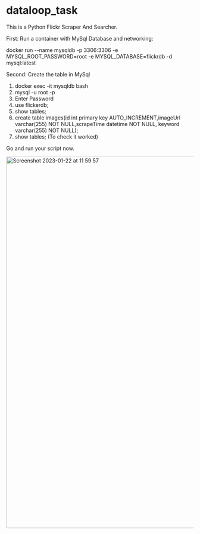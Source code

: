 # dataloop_task
This is a Python Flickr Scraper And Searcher.

First: Run a container with MySql Database and networking:

docker run --name mysqldb -p 3306:3306 -e MYSQL_ROOT_PASSWORD=root -e MYSQL_DATABASE=flickrdb -d mysql:latest

Second: Create the table in MySql
1. docker exec -it mysqldb bash
2. mysql -u root -p
3. Enter Password
4. use flickerdb;
5. show tables;
6. create table images(id int primary key AUTO_INCREMENT,imageUrl varchar(255) NOT NULL,scrapeTime datetime NOT NULL, keyword varchar(255) NOT NULL);
7. show tables; (To check it worked)

Go and run your script now.

<img width="995" alt="Screenshot 2023-01-22 at 11 59 57" src="https://user-images.githubusercontent.com/12186693/213910017-2491706c-9e1a-42a5-9579-f127cd158857.png">
